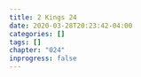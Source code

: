 ```yaml
---
title: 2 Kings 24
date: 2020-03-28T20:23:42-04:00
categories: []
tags: []
chapter: "024"
inprogress: false
---
```


